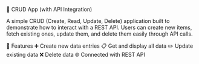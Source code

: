 🧩 CRUD App (with API Integration)



A simple CRUD (Create, Read, Update, Delete) application built to demonstrate how to interact with a REST API.
Users can create new items, fetch existing ones, update them, and delete them easily through API calls.

🚀 Features
➕ Create new data entries
📋 Get and display all data
✏️ Update existing data
❌ Delete data
🌐 Connected with REST API
